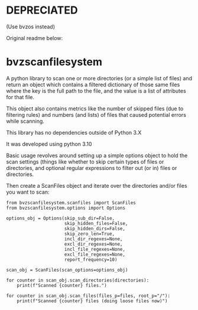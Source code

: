 # DEPRECIATED
(Use bvzos instead)


Original readme below:


# bvzscanfilesystem

A python library to scan one or more directories (or a simple list of files) and return an object which contains a filtered dictionary of those same files where the key is the full path to the file, and the value is a list of attributes for that file.


This object also contains metrics like the number of skipped files (due to filtering rules) and numbers (and lists) of files that caused potential errors while scanning.

This library has no dependencies outside of Python 3.X

It was developed using python 3.10

Basic usage revolves around setting up a simple options object to hold the scan settings (things like whether to
skip certain types of files or directories, and optional regular expressions to filter out (or in) files or directories.

Then create a ScanFiles object and iterate over the directories and/or files you want to scan:

```
from bvzscanfilesystem.scanfiles import ScanFiles
from bvzscanfilesystem.options import Options

options_obj = Options(skip_sub_dir=False,
                      skip_hidden_files=False,
                      skip_hidden_dirs=False,
                      skip_zero_len=True,
                      incl_dir_regexes=None,
                      excl_dir_regexes=None,
                      incl_file_regexes=None,
                      excl_file_regexes=None,
                      report_frequency=10)

scan_obj = ScanFiles(scan_options=options_obj)

for counter in scan_obj.scan_directories(directories):
    print(f"Scanned {counter} files.")

for counter in scan_obj.scan_files(files_p=files, root_p="/"):
    print(f"Scanned {counter} files (doing loose files now)")
```